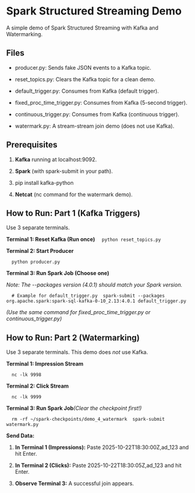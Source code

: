Spark Structured Streaming Demo
===============================

A simple demo of Spark Structured Streaming with Kafka and Watermarking.

Files
-----

*   producer.py: Sends fake JSON events to a Kafka topic.
    
*   reset\_topics.py: Clears the Kafka topic for a clean demo.
    
*   default\_trigger.py: Consumes from Kafka (default trigger).
    
*   fixed\_proc\_time\_trigger.py: Consumes from Kafka (5-second trigger).
    
*   continuous\_trigger.py: Consumes from Kafka (continuous trigger).
    
*   watermark.py: A stream-stream join demo (does not use Kafka).
    

Prerequisites
-------------

1.  **Kafka** running at localhost:9092.
    
2.  **Spark** (with spark-submit in your path).
    
3.  pip install kafka-python
    
4.  **Netcat** (nc command for the watermark demo).
    

How to Run: Part 1 (Kafka Triggers)
-----------------------------------

Use 3 separate terminals.

**Terminal 1: Reset Kafka (Run once)**
`   python reset_topics.py   `

**Terminal 2: Start Producer**

`   python producer.py   `

**Terminal 3: Run Spark Job (Choose one)**

_Note: The --packages version (4.0.1) should match your Spark version._

`   # Example for default_trigger.py  spark-submit --packages org.apache.spark:spark-sql-kafka-0-10_2.13:4.0.1 default_trigger.py   `

_(Use the same command for fixed\_proc\_time\_trigger.py or continuous\_trigger.py)_

How to Run: Part 2 (Watermarking)
---------------------------------

Use 3 separate terminals. This demo does _not_ use Kafka.

**Terminal 1: Impression Stream**

`   nc -lk 9998   `

**Terminal 2: Click Stream**

`   nc -lk 9999   `

**Terminal 3: Run Spark Job**_(Clear the checkpoint first!)_

`   rm -rf ~/spark-checkpoints/demo_4_watermark  spark-submit watermark.py   `

**Send Data:**

1.  **In Terminal 1 (Impressions):** Paste 2025-10-22T18:30:00Z,ad\_123 and hit Enter.
    
2.  **In Terminal 2 (Clicks):** Paste 2025-10-22T18:30:05Z,ad\_123 and hit Enter.
    
3.  **Observe Terminal 3:** A successful join appears.